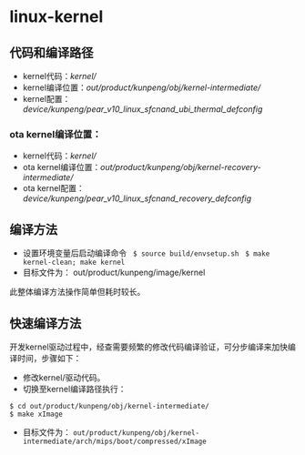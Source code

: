 # linux-kernel

## 代码和编译路径
* kernel代码：*kernel/*
* kernel编译位置：*out/product/kunpeng/obj/kernel-intermediate/*
* kernel配置：*device/kunpeng/pear_v10_linux_sfcnand_ubi_thermal_defconfig*

### ota kernel编译位置：
* kernel代码：*kernel/*
* ota kernel编译位置：*out/product/kunpeng/obj/kernel-recovery-intermediate/*
* ota kernel配置：*device/kunpeng/pear_v10_linux_sfcnand_recovery_defconfig*


## 编译方法
* 设置环境变量后启动编译命令
` $ source build/envsetup.sh`
` $ make kernel-clean; make kernel`
* 目标文件为： out/product/kunpeng/image/kernel

此整体编译方法操作简单但耗时较长。


## 快速编译方法
开发kernel驱动过程中，经查需要频繁的修改代码编译验证，可分步编译来加快编译时间，步骤如下：

* 修改kernel/驱动代码。
* 切换至kernel编译路径执行：
```
$ cd out/product/kunpeng/obj/kernel-intermediate/
$ make xImage
```
* 目标文件为：
`out/product/kunpeng/obj/kernel-intermediate/arch/mips/boot/compressed/xImage`
